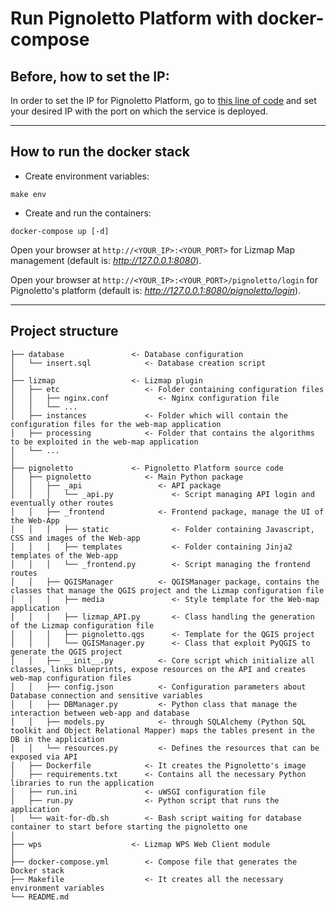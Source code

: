 # Run Pignoletto Platform with docker-compose

## Before, how to set the IP:
In order to set the IP for Pignoletto Platform, go to [this line of code](./Makefile#L17) and set your desired IP with the port on which the service is deployed.

<hr>

## How to run the docker stack
* Create environment variables:

```
make env
```

* Create and run the containers:
```
docker-compose up [-d]
```



Open your browser at `http://<YOUR_IP>:<YOUR_PORT>` for Lizmap Map management (default is: *http://127.0.0.1:8080*).

Open your browser at `http://<YOUR_IP>:<YOUR_PORT>/pignoletto/login` for Pignoletto's platform (default is: *http://127.0.0.1:8080/pignoletto/login*).

<hr>

## Project structure

```
├── database               <- Database configuration
│   └── insert.sql            <- Database creation script
│
├── lizmap                 <- Lizmap plugin
│   ├── etc                   <- Folder containing configuration files
│   │   ├── nginx.conf           <- Nginx configuration file
│   │   └── ...
│   ├── instances             <- Folder which will contain the configuration files for the web-map application
│   ├── processing            <- Folder that contains the algorithms to be exploited in the web-map application
│   └── ...
│
├── pignoletto             <- Pignoletto Platform source code
│   ├── pignoletto            <- Main Python package
│   │   ├── _api                 <- API package
│   │   │   └── _api.py             <- Script managing API login and eventually other routes
│   │   ├── _frontend            <- Frontend package, manage the UI of the Web-App
│   │   │   ├── static              <- Folder containing Javascript, CSS and images of the Web-app
│   │   │   ├── templates           <- Folder containing Jinja2 templates of the Web-app
│   │   │   └── _frontend.py        <- Script managing the frontend routes
│   │   ├── QGISManager          <- QGISManager package, contains the classes that manage the QGIS project and the Lizmap configuration file
│   │   │   ├── media               <- Style template for the Web-map application
│   │   │   ├── lizmap_API.py       <- Class handling the generation of the Lizmap configuration file
│   │   │   ├── pignoletto.qgs      <- Template for the QGIS project
│   │   │   └── QGISManager.py      <- Class that exploit PyQGIS to generate the QGIS project
│   │   ├── __init__.py          <- Core script which initialize all classes, links blueprints, expose resources on the API and creates web-map configuration files
│   │   ├── config.json          <- Configuration parameters about Database connection and sensitive variables
│   │   ├── DBManager.py         <- Python class that manage the interaction between web-app and database
│   │   ├── models.py            <- through SQLAlchemy (Python SQL toolkit and Object Relational Mapper) maps the tables present in the DB in the application
│   │   └── resources.py         <- Defines the resources that can be exposed via API
│   ├── Dockerfile            <- It creates the Pignoletto's image 
│   ├── requirements.txt      <- Contains all the necessary Python libraries to run the application
│   ├── run.ini               <- uWSGI configuration file
│   ├── run.py                <- Python script that runs the application
│   └── wait-for-db.sh        <- Bash script waiting for database container to start before starting the pignoletto one
│
├── wps                    <- Lizmap WPS Web Client module
│
├── docker-compose.yml        <- Compose file that generates the Docker stack
├── Makefile                  <- It creates all the necessary environment variables
└── README.md
```